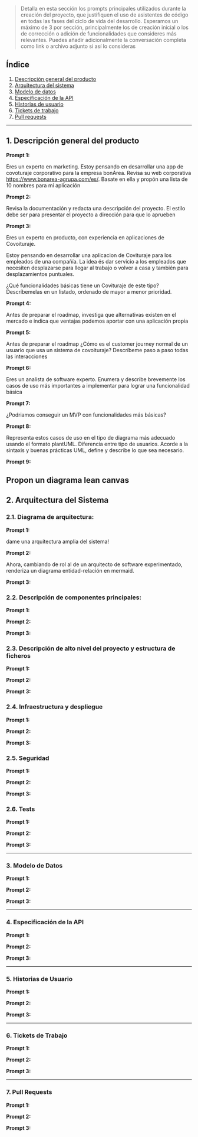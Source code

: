 > Detalla en esta sección los prompts principales utilizados durante la creación del proyecto, que justifiquen el uso de asistentes de código en todas las fases del ciclo de vida del desarrollo. Esperamos un máximo de 3 por sección, principalmente los de creación inicial o  los de corrección o adición de funcionalidades que consideres más relevantes.
Puedes añadir adicionalmente la conversación completa como link o archivo adjunto si así lo consideras


## Índice

1. [Descripción general del producto](#1-descripción-general-del-producto)
2. [Arquitectura del sistema](#2-arquitectura-del-sistema)
3. [Modelo de datos](#3-modelo-de-datos)
4. [Especificación de la API](#4-especificación-de-la-api)
5. [Historias de usuario](#5-historias-de-usuario)
6. [Tickets de trabajo](#6-tickets-de-trabajo)
7. [Pull requests](#7-pull-requests)

---

## 1. Descripción general del producto

**Prompt 1:**

Eres un experto en marketing. Estoy pensando en desarrollar una app de covoturaje corporativo para la empresa bonÀrea. Revisa su web corporativa https://www.bonarea-agrupa.com/es/. Basate en ella y propón una lista de 10 nombres para mi aplicación

**Prompt 2:**

Revisa la documentación y redacta una descripción del proyecto. El estilo debe ser para presentar el proyecto a dirección para que lo aprueben

**Prompt 3:**

Eres un experto en producto, con experiencia en aplicaciones de Covoituraje.

Estoy pensando en desarrollar una aplicacion de Covituraje para los empleados de una compañía. La idea és dar servicio a los empleados que necesiten desplazarse para llegar al trabajo o volver a casa y también para desplazamientos puntuales.

 ¿Qué funcionalidades básicas tiene un Covituraje de este tipo? Descríbemelas en un listado, ordenado de mayor a menor prioridad.

**Prompt 4:**

Antes de preparar el roadmap, investiga que alternativas existen en el mercado e indica que ventajas podemos aportar con una aplicación propia

**Prompt 5:**

Antes de preparar el roadmap ¿Cómo es el customer journey normal de un usuario que usa un sistema de covoituraje? Descríbeme paso a paso todas las interacciones

**Prompt 6:**

Eres un analista de software experto. Enumera y describe brevemente los casos de uso más importantes a implementar para lograr una funcionalidad básica

**Prompt 7:**

¿Podriamos conseguir un MVP con funcionalidades más básicas?

**Prompt 8:**

Representa estos casos de uso en el tipo de diagrama más adecuado usando el formato plantUML. Diferencia entre tipo de usuarios. Acorde a la sintaxis y buenas prácticas UML, define y describe lo que sea necesario. 

**Prompt 9:**

Propon un diagrama lean canvas
---

## 2. Arquitectura del Sistema

### **2.1. Diagrama de arquitectura:**

**Prompt 1:**

dame una arquitectura amplia del sistema!

**Prompt 2:**

Ahora, cambiando de rol al de un arquitecto de software experimentado, renderiza un diagrama entidad-relación en mermaid.

**Prompt 3:**

### **2.2. Descripción de componentes principales:**

**Prompt 1:**

**Prompt 2:**

**Prompt 3:**

### **2.3. Descripción de alto nivel del proyecto y estructura de ficheros**

**Prompt 1:**

**Prompt 2:**

**Prompt 3:**

### **2.4. Infraestructura y despliegue**

**Prompt 1:**

**Prompt 2:**

**Prompt 3:**

### **2.5. Seguridad**

**Prompt 1:**

**Prompt 2:**

**Prompt 3:**

### **2.6. Tests**

**Prompt 1:**

**Prompt 2:**

**Prompt 3:**

---

### 3. Modelo de Datos

**Prompt 1:**

**Prompt 2:**

**Prompt 3:**

---

### 4. Especificación de la API

**Prompt 1:**

**Prompt 2:**

**Prompt 3:**

---

### 5. Historias de Usuario

**Prompt 1:**

**Prompt 2:**

**Prompt 3:**

---

### 6. Tickets de Trabajo

**Prompt 1:**

**Prompt 2:**

**Prompt 3:**

---

### 7. Pull Requests

**Prompt 1:**

**Prompt 2:**

**Prompt 3:**
